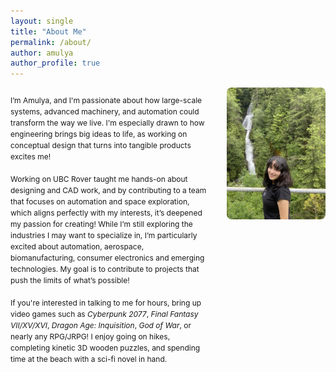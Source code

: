 ```yaml
---
layout: single
title: "About Me"
permalink: /about/
author: amulya
author_profile: true
--- 
```


<div style="display: flex; align-items: flex-start; gap: 30px;">
  <div style="flex: 2; max-width: 70%;">
    <p style="font-size: 0.75rem; line-height: 1.5;">
      I’m Amulya, and I'm passionate about how large-scale systems, advanced machinery, and automation could transform the way we live. I'm especially drawn to how engineering brings big ideas to life, as working         on conceptual design that turns into tangible products excites me! 
      <br><br>
      Working on UBC Rover taught me hands-on about designing and CAD work, and by contributing to a team that focuses on automation and space exploration, which aligns perfectly with my interests, it’s deepened          my passion for creating! While I’m still exploring the industries I may want to specialize in, I’m particularly excited about automation, aerospace, biomanufacturing, consumer electronics and emerging               technologies. My goal is to contribute to projects that push the limits of what’s possible!
      <br><br>
      If you're interested in talking to me for hours, bring up video games such as <em>Cyberpunk 2077</em>, <em>Final Fantasy VII/XV/XVI</em>, <em>Dragon Age: Inquisition</em>, <em>God of War</em>, or nearly any         RPG/JRPG! I enjoy going on hikes, completing kinetic 3D wooden puzzles, and spending time at the beach with a sci-fi novel in hand. 
    </p>
  </div>

  <div style="flex: 1; display: flex; justify-content: flex-end;">
    <img src="/profile.pic.jpg" alt="Amulya Pathania" style="width: 400px; border-radius: 8px;" />
  </div>
</div>
